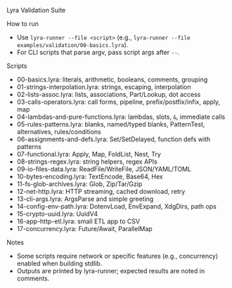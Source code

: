 Lyra Validation Suite

How to run
- Use `lyra-runner --file <script>` (e.g., `lyra-runner --file examples/validation/00-basics.lyra`).
- For CLI scripts that parse argv, pass script args after `--`.

Scripts
- 00-basics.lyra: literals, arithmetic, booleans, comments, grouping
- 01-strings-interpolation.lyra: strings, escaping, interpolation
- 02-lists-assoc.lyra: lists, associations, Part/Lookup, dot access
- 03-calls-operators.lyra: call forms, pipeline, prefix/postfix/infix, apply, map
- 04-lambdas-and-pure-functions.lyra: lambdas, slots, `&`, immediate calls
- 05-rules-patterns.lyra: blanks, named/typed blanks, PatternTest, alternatives, rules/conditions
- 06-assignments-and-defs.lyra: Set/SetDelayed, function defs with patterns
- 07-functional.lyra: Apply, Map, FoldList, Nest, Try
- 08-strings-regex.lyra: string helpers, regex APIs
- 09-io-files-data.lyra: ReadFile/WriteFile, JSON/YAML/TOML
- 10-bytes-encoding.lyra: TextEncode, Base64, Hex
- 11-fs-glob-archives.lyra: Glob, Zip/Tar/Gzip
- 12-net-http.lyra: HTTP streaming, cached download, retry
- 13-cli-args.lyra: ArgsParse and simple greeting
- 14-config-env-path.lyra: DotenvLoad, EnvExpand, XdgDirs, path ops
- 15-crypto-uuid.lyra: UuidV4
- 16-app-http-etl.lyra: small ETL app to CSV
- 17-concurrency.lyra: Future/Await, ParallelMap

Notes
- Some scripts require network or specific features (e.g., concurrency) enabled when building stdlib.
- Outputs are printed by lyra-runner; expected results are noted in comments.

